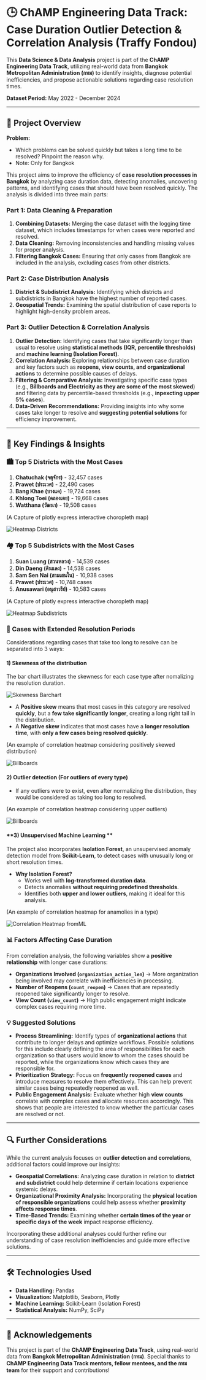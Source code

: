 # 🕒 ChAMP Engineering Data Track: Case Duration Outlier Detection & Correlation Analysis (Traffy Fondou)

This **Data Science & Data Analysis** project is part of the **ChAMP Engineering Data Track**, utilizing real-world data from **Bangkok Metropolitan Administration (กทม)** to identify insights, diagnose potential inefficiencies, and propose actionable solutions regarding case resolution times.

**Dataset Period:** May 2022 - December 2024

---

## 🚀 Project Overview

**Problem:**
* Which problems can be solved quickly but takes a long time to be resolved? Pinpoint the reason why.
* Note: Only for Bangkok

This project aims to improve the efficiency of **case resolution processes in Bangkok** by analyzing case duration data, detecting anomalies, uncovering patterns, and identifying cases that should have been resolved quickly. The analysis is divided into three main parts:

### **Part 1: Data Cleaning & Preparation**
1. **Combining Datasets:** Merging the case dataset with the logging time dataset, which includes timestamps for when cases were reported and resolved.
2. **Data Cleaning:** Removing inconsistencies and handling missing values for proper analysis.
3. **Filtering Bangkok Cases:** Ensuring that only cases from Bangkok are included in the analysis, excluding cases from other districts.

### **Part 2: Case Distribution Analysis**
1. **District & Subdistrict Analysis:** Identifying which districts and subdistricts in Bangkok have the highest number of reported cases.
2. **Geospatial Trends:** Examining the spatial distribution of case reports to highlight high-density problem areas.

### **Part 3: Outlier Detection & Correlation Analysis**
1. **Outlier Detection:** Identifying cases that take significantly longer than usual to resolve using **statistical methods (IQR, percentile thresholds)** and **machine learning (Isolation Forest)**.
2. **Correlation Analysis:** Exploring relationships between case duration and key factors such as **reopens, view counts, and organizational actions** to determine possible causes of delays.
3. **Filtering & Comparative Analysis:** Investigating specific case types (e.g., **Billboards and Electricity as they are some of the most skewed**) and filtering data by percentile-based thresholds (e.g., **inpexcting upper 5% cases**).
4. **Data-Driven Recommendations:** Providing insights into why some cases take longer to resolve and **suggesting potential solutions** for efficiency improvement.

---

## 🎯 Key Findings & Insights

### 🏙️ Top 5 Districts with the Most Cases
1. **Chatuchak (จตุจักร)** - 32,457 cases
2. **Prawet (ประเวศ)** - 22,490 cases
3. **Bang Khae (บางแค)** - 19,724 cases
4. **Khlong Toei (คลองเตย)** - 19,668 cases
5. **Watthana (วัฒนา)** - 19,508 cases

(A Capture of plotly express interactive choropleth map)

![Heatmap Districts](heatmap_bkk_districts.png)

### 🏘️ Top 5 Subdistricts with the Most Cases
1. **Suan Luang (สวนหลวง)** - 14,539 cases
2. **Din Daeng (ดินแดง)** - 14,538 cases
3. **Sam Sen Nai (สามเสนใน)** - 10,938 cases
4. **Prawet (ประเวศ)** - 10,748 cases
5. **Anusawari (อนุสาวรีย์)** - 10,583 cases

(A Capture of plotly express interactive choropleth map)

![Heatmap Subdistricts](heatmap_bkk_subdistricts.png)

### 🌆 Cases with Extended Resolution Periods

Considerations regarding cases that take too long to resolve can be separated into 3 ways:

#### **1) Skewness of the distribution**

The bar chart illustrates the skewness for each case type after nomalizing the resolution duration.

![Skewness Barchart](skewness_barchart.png)

- A **Positive skew** means that most cases in this category are resolved **quickly**, but a **few take significantly longer**, creating a long right tail in the distribution.
- A **Negative skew** indicates that most cases have a **longer resolution time**, with **only a few cases being resolved quickly**.

(An example of correlation heatmap considering positively skewed distribution)

![Billboards](correlation_heatmap_example.png)

#### **2) Outlier detection (For outliers of every type)**

- If any outliers were to exist, even after normalizing the distribution, they would be considered as taking too long to resolved.

(An example of correlation heatmap considering upper outliers)

![Billboards](correlation_heatmap_example.png)

#### **3) Unsupervised Machine Learning **

The project also incorporates **Isolation Forest**, an unsupervised anomaly detection model from **Scikit-Learn**, to detect cases with unusually long or short resolution times.

- **Why Isolation Forest?**
  - Works well with **log-transformed duration data**.
  - Detects anomalies **without requiring predefined thresholds**.
  - Identifies both **upper and lower outliers**, making it ideal for this analysis.
 
(An example of correlation heatmap for anamolies in a type)

![Correlation Heatmap fromML](correlation_heatmap_fromML.png)


### 📊 Factors Affecting Case Duration
From correlation analysis, the following variables show a **positive relationship** with longer case durations:
- **Organizations Involved (`organization_action_len`)** → More organization being involved may correlate with inefficiencies in processing.
- **Number of Reopens (`count_reopen`)** → Cases that are repeatedly reopened take significantly longer to resolve.
- **View Count (`view_count`)** → High public engagement might indicate complex cases requiring more time.

### 💡 Suggested Solutions

- **Process Streamlining:** Identify types of **organizational actions** that contribute to longer delays and optimize workflows. Possible solutions for this include clearly defining the area of responsibilities for each organization so that users would know to whom the cases should be reported, while the organizations know which cases they are responsible for.
- **Prioritization Strategy:** Focus on **frequently reopened cases** and introduce measures to resolve them effectively. This can help prevent similar cases being repeatedly reopened as well.
- **Public Engagement Analysis:** Evaluate whether high **view counts** correlate with complex cases and allocate resources accordingly. This shows that people are interested to know whether the particular cases are resolved or not.

---

## 🔍 Further Considerations
While the current analysis focuses on **outlier detection and correlations**, additional factors could improve our insights:

- **Geospatial Correlations:** Analyzing case duration in relation to **district and subdistrict** could help determine if certain locations experience systemic delays.
- **Organizational Proximity Analysis:** Incorporating the **physical location of responsible organizations** could help assess whether **proximity affects response times**.
- **Time-Based Trends:** Examining whether **certain times of the year or specific days of the week** impact response efficiency.

Incorporating these additional analyses could further refine our understanding of case resolution inefficiencies and guide more effective solutions.

---

## 🛠️ Technologies Used
- **Data Handling:** Pandas
- **Visualization:** Matplotlib, Seaborn, Plotly
- **Machine Learning:** Scikit-Learn (Isolation Forest)
- **Statistical Analysis:** NumPy, SciPy

---

## 🌟 Acknowledgements

This project is part of the **ChAMP Engineering Data Track**, using real-world data from **Bangkok Metropolitan Administration (กทม)**.
Special thanks to **ChAMP Engineering Data Track mentors, fellow mentees, and the กทม team** for their support and contributions!


